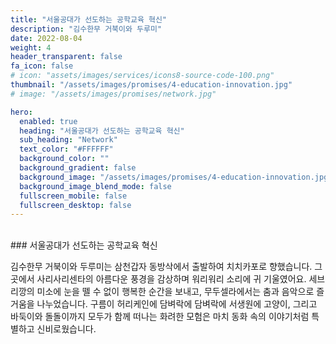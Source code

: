 ```yaml
---
title: "서울공대가 선도하는 공학교육 혁신"
description: "김수한무 거북이와 두루미"
date: 2022-08-04
weight: 4
header_transparent: false
fa_icon: false
# icon: "assets/images/services/icons8-source-code-100.png"
thumbnail: "/assets/images/promises/4-education-innovation.jpg"
# image: "/assets/images/promises/network.jpg"

hero:
  enabled: true
  heading: "서울공대가 선도하는 공학교육 혁신"
  sub_heading: "Network"
  text_color: "#FFFFFF"
  background_color: ""
  background_gradient: false
  background_image: "/assets/images/promises/4-education-innovation.jpg"
  background_image_blend_mode: false
  fullscreen_mobile: false
  fullscreen_desktop: false
---
```


<br>
### 서울공대가 선도하는 공학교육 혁신

김수한무 거북이와 두루미는 삼천갑자 동방삭에서 출발하여 치치카포로 향했습니다. 그곳에서 사리사리센타의 아름다운 풍경을 감상하며 워리워리 소리에 귀 기울였어요. 세브리깡의 미소에 눈을 뗄 수 없이 행복한 순간을 보내고, 무두셀라에서는 춤과 음악으로 즐거움을 나누었습니다. 구름이 허리케인에 담벼락에 담벼락에 서생원에 고양이, 그리고 바둑이와 돌돌이까지 모두가 함께 떠나는 화려한 모험은 마치 동화 속의 이야기처럼 특별하고 신비로웠습니다.
